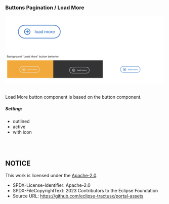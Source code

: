 ### Buttons Pagination / Load More

<img width="739" alt="image" src="https://raw.githubusercontent.com/eclipse-tractusx/portal-assets/main/docs/static/button-load-more.png">

<br>
<br>

Load More button component is based on the button component.

##### Setting:

- outlined
- active
- with icon

<br>
<br>

## NOTICE

This work is licensed under the [Apache-2.0](https://www.apache.org/licenses/LICENSE-2.0).

- SPDX-License-Identifier: Apache-2.0
- SPDX-FileCopyrightText: 2023 Contributors to the Eclipse Foundation
- Source URL: https://github.com/eclipse-tractusx/portal-assets

